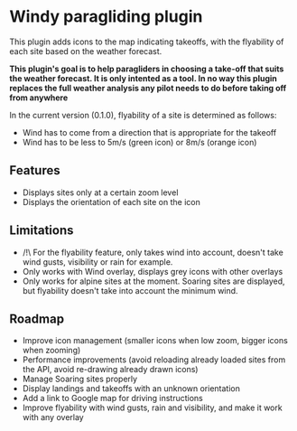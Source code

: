 # Windy paragliding plugin
This plugin adds icons to the map indicating takeoffs, with the flyability of each site based on the weather forecast.

**This plugin's goal is to help paragliders in choosing a take-off that suits the weather forecast. It is only intented as a tool. In no way this plugin replaces the full weather analysis any pilot needs to do before taking off from anywhere**

In the current version (0.1.0), flyability of a site is determined as follows:
- Wind has to come from a direction that is appropriate for the takeoff
- Wind has to be less to 5m/s (green icon) or 8m/s (orange icon)

## Features
- Displays sites only at a certain zoom level
- Displays the orientation of each site on the icon

## Limitations
- /!\ For the flyability feature, only takes wind into account, doesn't take wind gusts, visibility or rain for example.
- Only works with Wind overlay, displays grey icons with other overlays
- Only works for alpine sites at the moment. Soaring sites are displayed, but flyability doesn't take into account the minimum wind.

## Roadmap
- Improve icon management (smaller icons when low zoom, bigger icons when zooming)
- Performance improvements (avoid reloading already loaded sites from the API, avoid re-drawing already drawn icons)
- Manage Soaring sites properly
- Display landings and takeoffs with an unknown orientation
- Add a link to Google map for driving instructions
- Improve flyability with wind gusts, rain and visibility, and make it work with any overlay
